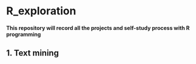 # R_exploration
#### This repository will record all the projects and self-study process with R programming
## 1. Text mining
